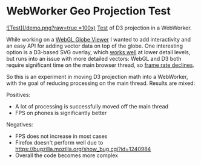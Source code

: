 # WebWorker Geo Projection Test

[![Test](/demo.png?raw=true =100x)](http://k9.github.com/web-worker-projection/)
[Test](http://k9.github.io/web-worker-projection) of D3 projection in a WebWorker.

While working on a [WebGL Globe Viewer](http://k9.github.io/globe-viewer)
I wanted to add interactivity
and an easy API for adding vector data on top of the globe.
One interesting option is a D3-based SVG overlay, which
[works well](http://k9.github.io/globe-viewer-svg-simple)
at lower detail levels, but runs into an issue with more detailed vectors:
WebGL and D3 both require significant time on the main browser thread,
so [frame rate declines](http://k9.github.io/globe-viewer-svg-test).

So this is an experiment in moving D3 projection math into a WebWorker,
with the goal of reducing processing on the main thread. Results are mixed:

Positives:
* A lot of processing is successfully moved off the main thread
* FPS on phones is significantly better

Negatives:
* FPS does not increase in most cases
* Firefox doesn't perform well due to https://bugzilla.mozilla.org/show_bug.cgi?id=1240984
* Overall the code becomes more complex
